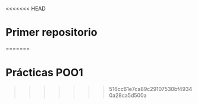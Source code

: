 <<<<<<< HEAD
# Primer repositorio
=======
# Prácticas POO1
>>>>>>> 516cc61e7ca89c29107530bf49340a28ca5d500a
